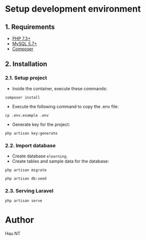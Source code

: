 # Setup development environment
## 1. Requirements
- [PHP 7.3+](https://www.php.net/)
- [MySQL 5.7+](https://www.mysql.com/)
- [Composer](https://www.npmjs.com/)
## 2. Installation
### 2.1. Setup project 
- Inside the container, execute these commands:
```
composer install
```
- Execute the following command to copy the .env file:
```
cp .env.example .env
```
- Generate key for the project:
```
php artisan key:generate
```
### 2.2. Import database
- Create database `elearning`.
- Create tables and sample data for the database:
```
php artisan migrate
```
```
php artisan db:seed
```
### 2.3. Serving Laravel
```
php artisan serve
```

# Author
Hau NT
